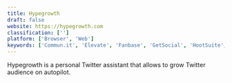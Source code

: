 ```yaml
---
title: Hypegrowth
draft: false 
website: https://hypegrowth.com
classification: ['']
platform: ['Browser', 'Web']
keywords: ['Commun.it', 'Elevate', 'Fanbase', 'GetSocial', 'HootSuite', 'Jooicer', 'Narrow', 'Owlead', 'PromoRepublic', 'Simple Quoter', 'SocialNourish', 'Synthesio', 'Tweepi', 'Tweet Activity Dashboard', 'Tweet Archivist', 'Tweet Pup', 'TweetDeck', 'TweetFavy', 'ViralContentBee', 'twiends']
---
```

Hypegrowth is a personal Twitter assistant that allows to grow Twitter audience on autopilot.